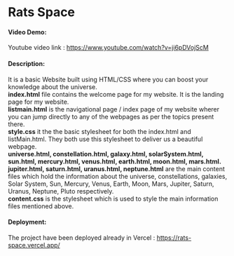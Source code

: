 # Rats Space
#### Video Demo:
Youtube video link : https://www.youtube.com/watch?v=ji6pDVojScM
#### Description:
It is a basic Website built using HTML/CSS where you can boost your knowledge about the universe.     <br />
**index.html** file contains the welcome page for my website. It is the landing page for my website.    <br />
**listmain.html** is the navigational page / index page of my website wherer you can jump directly to any of the webpages as per the topics present there.    <br />
**style.css** it the the basic stylesheet for both the index.html and listMain.html. They both use this stylesheet to deliver us a beautiful webpage.    <br />
**universe.html, constellation.html, galaxy.html, solarSystem.html, sun.html, mercury.html, venus.html, earth.html, moon.html, mars.html. jupiter.html, saturn.html, uranus.html, neptune.html** are the main content files which hold the information about the universe, constellations, galaxies, Solar System, Sun, Mercury, Venus, Earth, Moon, Mars, Jupiter, Saturn, Uranus, Neptune, Pluto respectively.    <br />
**content.css** is the stylesheet which is used to style the main information files mentioned above.    
#### Deployment:
The project have been deployed already in Vercel : https://rats-space.vercel.app/
